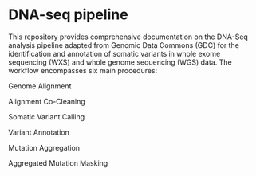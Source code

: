 # DNA-seq pipeline
This repository provides comprehensive documentation on the DNA-Seq analysis pipeline adapted from Genomic Data Commons (GDC) for the identification and annotation of somatic variants in whole exome sequencing (WXS) and whole genome sequencing (WGS) data. The workflow encompasses six main procedures: 

Genome Alignment

Alignment Co-Cleaning

Somatic Variant Calling

Variant Annotation

Mutation Aggregation

 Aggregated Mutation Masking
 
